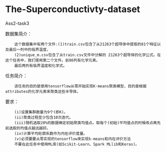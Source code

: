 # The-Superconductivty-dataset
Ass2-task3

数据集简介：

        这个数据集中有两个文件:(1)train.csv包含了从21263个超导体中提取的81个特征以及最后一列中的临界温度，
        (2)unique_m.csv包含了从train.csv文件中分解的 21263个超导体的化学公式。在这个任务中，我们使用第二个文件。前86列有化学元素。
        最后两列有临界温度和化学式。


任务简介：

        该任务的目的是使用tensorflow从零开始实现K-means聚类模型，目的是根据attributes的化学元素来聚类这些半导体。
  
要求：

        (i)设置集群数量为9个(即K)。
        (ii)聚类过程至少包含10次迭代。
        (iii)随机选取20%的数据确定初始聚类均值点。取每个(初始)平均值点的时候改点离先前选取的均值点越远越好。
        (iv)计算平均轮廓系数作为内在评价度量。
        (v)必须要要从零实现的tensorflow来实现k-means和内在评价方法
        不要在此任务中使用ML库(如Scikit-Learn、Spark MLlib和Keras)。


